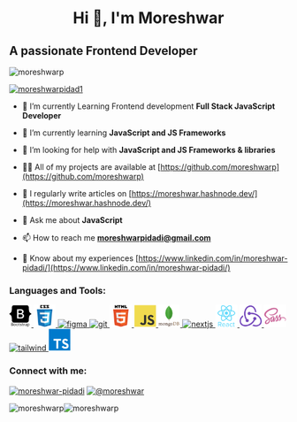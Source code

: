 <h1 align="center">Hi 👋, I'm Moreshwar</h1>

## A passionate Frontend Developer

<p align="left"> <img src="https://komarev.com/ghpvc/?username=moreshwarp&label=Profile%20views&color=0e75b6&style=flat" alt="moreshwarp" /> </p>

<p align="left"> <a href="https://twitter.com/moreshwarpidad1" target="blank"><img src="https://img.shields.io/twitter/follow/moreshwarpidad1?logo=twitter&style=for-the-badge" alt="moreshwarpidad1" /></a></p>

- 🔭 I’m currently Learning Frontend development **Full Stack JavaScript Developer**

- 🌱 I’m currently learning **JavaScript and JS Frameworks**

- 🤝 I’m looking for help with **JavaScript and JS Frameworks & libraries**

- 👨‍💻 All of my projects are available at [https://github.com/moreshwarp](https://github.com/moreshwarp)

- 📝 I regularly write articles on [https://moreshwar.hashnode.dev/](https://moreshwar.hashnode.dev/)

- 💬 Ask me about **JavaScript**

- 📫 How to reach me **moreshwarpidadi@gmail.com**

- 📄 Know about my experiences [https://www.linkedin.com/in/moreshwar-pidadi/](https://www.linkedin.com/in/moreshwar-pidadi/)

<h3 align="left">Languages and Tools:</h3>
<p align="left"> <a href="https://getbootstrap.com" target="_blank" rel="noreferrer"> <img src="https://raw.githubusercontent.com/devicons/devicon/master/icons/bootstrap/bootstrap-plain-wordmark.svg" alt="bootstrap" width="40" height="40"/> </a> <a href="https://www.w3schools.com/css/" target="_blank" rel="noreferrer"> <img src="https://raw.githubusercontent.com/devicons/devicon/master/icons/css3/css3-original-wordmark.svg" alt="css3" width="40" height="40"/> </a> <a href="https://www.figma.com/" target="_blank" rel="noreferrer"> <img src="https://www.vectorlogo.zone/logos/figma/figma-icon.svg" alt="figma" width="40" height="40"/> </a> <a href="https://git-scm.com/" target="_blank" rel="noreferrer"> <img src="https://www.vectorlogo.zone/logos/git-scm/git-scm-icon.svg" alt="git" width="40" height="40"/> </a> <a href="https://www.w3.org/html/" target="_blank" rel="noreferrer"> <img src="https://raw.githubusercontent.com/devicons/devicon/master/icons/html5/html5-original-wordmark.svg" alt="html5" width="40" height="40"/> </a> <a href="https://developer.mozilla.org/en-US/docs/Web/JavaScript" target="_blank" rel="noreferrer"> <img src="https://raw.githubusercontent.com/devicons/devicon/master/icons/javascript/javascript-original.svg" alt="javascript" width="40" height="40"/> </a> <a href="https://www.mongodb.com/" target="_blank" rel="noreferrer"> <img src="https://raw.githubusercontent.com/devicons/devicon/master/icons/mongodb/mongodb-original-wordmark.svg" alt="mongodb" width="40" height="40"/> </a> <a href="https://nextjs.org/" target="_blank" rel="noreferrer"> <img src="https://cdn.worldvectorlogo.com/logos/nextjs-2.svg" alt="nextjs" width="40" height="40"/> </a> <a href="https://reactjs.org/" target="_blank" rel="noreferrer"> <img src="https://raw.githubusercontent.com/devicons/devicon/master/icons/react/react-original-wordmark.svg" alt="react" width="40" height="40"/> </a> <a href="https://redux.js.org" target="_blank" rel="noreferrer"> <img src="https://raw.githubusercontent.com/devicons/devicon/master/icons/redux/redux-original.svg" alt="redux" width="40" height="40"/> </a> <a href="https://sass-lang.com" target="_blank" rel="noreferrer"> <img src="https://raw.githubusercontent.com/devicons/devicon/master/icons/sass/sass-original.svg" alt="sass" width="40" height="40"/> </a> <a href="https://tailwindcss.com/" target="_blank" rel="noreferrer"> <img src="https://www.vectorlogo.zone/logos/tailwindcss/tailwindcss-icon.svg" alt="tailwind" width="40" height="40"/> </a> <a href="https://www.typescriptlang.org/" target="_blank" rel="noreferrer"> <img src="https://raw.githubusercontent.com/devicons/devicon/master/icons/typescript/typescript-original.svg" alt="typescript" width="40" height="40"/></a></p>

<h3 align="left">Connect with me:</h3>

<p align="left">
<a href="https://linkedin.com/in/moreshwar-pidadi" target="blank">
  <img align="center" src="https://raw.githubusercontent.com/rahuldkjain/github-profile-readme-generator/master/src/images/icons/Social/linked-in-alt.svg" alt="moreshwar-pidadi" style="width:40px; height:30px;"/></a>

<a href="https://hashnode.com/@moreshwar" target="blank">
  <img align="center" src="https://cdn.hashnode.com/res/hashnode/image/upload/v1611902473383/CDyAuTy75.png" alt="@moreshwar" style="width: 40px;" /></a>
</p>

<p><img align="left" src="https://github-readme-stats.vercel.app/api/top-langs?username=moreshwarp&show_icons=true&locale=en&layout=compact" alt="moreshwarp" style="padding-bottom: 40px;"/></p>

<p><img align="left" src="https://github-readme-streak-stats.herokuapp.com/?user=moreshwarp&" alt="moreshwarp" style="padding-bottom: 40px;"/></p>
